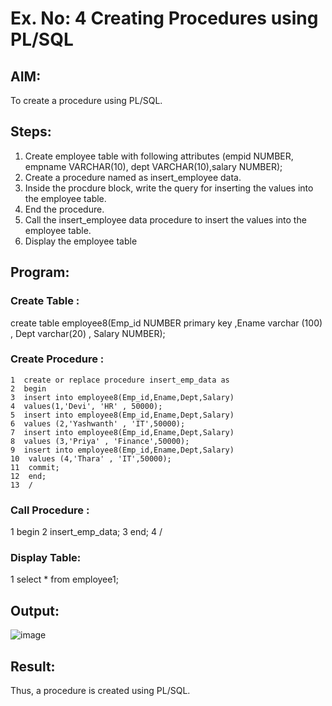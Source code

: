 # Ex. No: 4 Creating Procedures using PL/SQL

## AIM:
To create a procedure using PL/SQL.

## Steps:
1. Create employee table with following attributes (empid NUMBER, empname VARCHAR(10), dept VARCHAR(10),salary NUMBER);
2. Create a procedure named as insert_employee data.
3. Inside the procdure block, write the query for inserting the values into the employee table.
4. End the procedure.
5. Call the insert_employee data procedure to insert the values into the employee table.
6. Display the employee table

## Program:
### Create Table :
create table employee8(Emp_id NUMBER primary key ,Ename varchar (100) , Dept varchar(20) , Salary NUMBER);
### Create Procedure :
```
1  create or replace procedure insert_emp_data as
2  begin
3  insert into employee8(Emp_id,Ename,Dept,Salary)
4  values(1,'Devi', 'HR' , 50000);
5  insert into employee8(Emp_id,Ename,Dept,Salary)
6  values (2,'Yashwanth' , 'IT',50000);
7  insert into employee8(Emp_id,Ename,Dept,Salary)
8  values (3,'Priya' , 'Finance',50000);
9  insert into employee8(Emp_id,Ename,Dept,Salary)
10  values (4,'Thara' , 'IT',50000);
11  commit;
12  end;
13  /
```

### Call Procedure :
1  begin
2  insert_emp_data;
3  end;
4  /
### Display Table:
1  select * from employee1;

## Output:
![image](https://github.com/Priya-Loganathan/Ex-No-4-Creating-Procedures-using-PL-SQL/assets/121166075/cf703afb-4ea7-435f-83a5-fb70ff378dd0)

## Result:
Thus, a procedure is created using PL/SQL.
